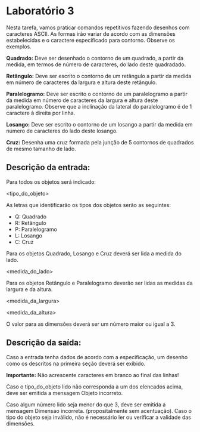 # Laboratório 3

Nesta tarefa, vamos praticar comandos repetitivos fazendo desenhos com caracteres ASCII. As formas irão variar de acordo com as dimensões estabelecidas e o caractere especificado para contorno. Observe os exemplos.

**Quadrado:** Deve ser desenhado o contorno de um quadrado, a partir da medida, em termos de número de caracteres, do lado deste quadradado.

**Retângulo:** Deve ser escrito o contorno de um retângulo a partir da medida em número de caracteres da largura e altura deste retângulo.

**Paralelogramo:** Deve ser escrito o contorno de um paralelogramo a partir da medida em número de caracteres da largura e altura deste paralelogramo. Observe que a inclinação da lateral do paralelogramo é de 1 caractere à direita por linha.

**Losango:** Deve ser escrito o contorno de um losango a partir da medida em número de caracteres do lado deste losango.

**Cruz:** Desenha uma cruz formada pela junção de 5 contornos de quadrados de mesmo tamanho de lado.     

## Descrição da entrada:

Para todos os objetos será indicado:

<tipo_do_objeto>

<caractere> 

As letras que identificarão os tipos dos objetos serão as seguintes:

- Q: Quadrado
- R: Retângulo
- P: Paralelogramo
- L: Losango
- C: Cruz

Para os objetos Quadrado, Losango e Cruz deverá ser lida a medida do lado.

<medida_do_lado>

Para os objetos Retângulo e Paralelogramo deverão ser lidas as medidas da largura e da altura.

<medida_da_largura>

<medida_da_altura>

O valor para as dimensões deverá ser um número maior ou igual a 3.

## Descrição da saída:
Caso a entrada tenha dados de acordo com a especificação, um desenho como os descritos na primeira seção deverá ser exibido.
    
**Importante:** Não acrescente caracteres em branco ao final das linhas!

Caso o tipo_do_objeto lido não corresponda a um dos elencados acima, deve ser emitida a mensagem Objeto incorreto.

Caso algum número lido seja menor do que 3, deve ser emitida a mensagem Dimensao incorreta. (propositalmente sem acentuação). Caso o tipo do objeto seja inválido, não é necessário ler ou verificar a validade das dimensões.





